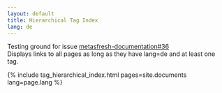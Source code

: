```yaml
---
layout: default
title: Hierarchical Tag Index
lang: de
---
```


Testing ground for issue <a href="https://github.com/metasfresh/metasfresh-documentation/issues/36">metasfresh-documentation#36</a><br>
Displays links to all pages as long as they have lang=de and at least one tag.

{% include tag_hierarchical_index.html pages=site.documents lang=page.lang %}
